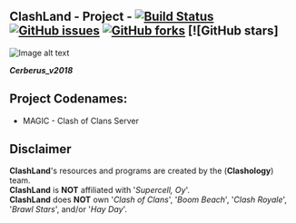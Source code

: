 ## ClashLand - Project - [![Build Status](https://dev.azure.com/Antzsmt/ClashLand/_apis/build/status/ClashLand?branchName=master)](https://dev.azure.com/Antzsmt/ClashLand/_build/latest?definitionId=2&branchName=master) [![GitHub issues](https://img.shields.io/github/issues/antzsmt/ClashLand)](https://github.com/antzsmt/ClashLand/issues) [![GitHub forks](https://img.shields.io/github/forks/antzsmt/ClashLand)](https://github.com/antzsmt/ClashLand/network) [![GitHub stars]

![Image alt text](https://snipboard.io/TfkD7h.jpg)

***Cerberus_v2018***


## Project Codenames:
* MAGIC - Clash of Clans Server

## Disclaimer
**ClashLand**'s resources and programs are created by the (**Clashology**) team.  
**ClashLand** is **NOT** affiliated with '_Supercell, Oy_'.  
**ClashLand** does **NOT** own '_Clash of Clans_', '_Boom Beach_', '_Clash Royale_', '_Brawl Stars_', and/or '_Hay Day_'.



